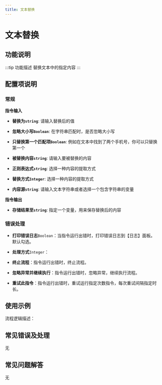 ```yaml
---
title: 文本替换
---
```


# 文本替换

## 功能说明

:::tip 功能描述
替换文本中的指定内容
:::

## 配置项说明

### 常规

**指令输入**

- **替换为`string`**: 请输入替换后的值

- **忽略大小写`Boolean`**: 在字符串匹配时，是否忽略大小写

- **只替换第一个匹配项`Boolean`**: 例如在文本中找到了两个手机号，你可以只替换第一个

- **被替换内容`string`**: 请输入要被替换的内容

- **正则表达式`string`**: 选择一种内容的提取方式

- **替换方式`Integer`**: 选择一种内容的提取方式

- **内容源`string`**: 请输入文本字符串或者选择一个包含字符串的变量


**指令输出**

- **存储结果至`string`**: 指定一个变量，用来保存替换后的内容

### 错误处理

- **打印错误日志**`Boolean`：当指令运行出错时，打印错误日志到【日志】面板。默认勾选。

- **处理方式**`Integer`：

 - **终止流程**：指令运行出错时，终止流程。

 - **忽略异常并继续执行**：指令运行出错时，忽略异常，继续执行流程。

 - **重试此指令**：指令运行出错时，重试运行指定次数指令，每次重试间隔指定时长。

## 使用示例

流程逻辑描述：

## 常见错误及处理

无

## 常见问题解答

无

